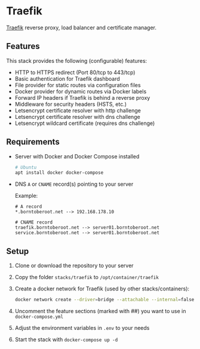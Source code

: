 # Traefik

[Traefik][traefik_website] reverse proxy, load balancer and certificate manager.

## Features

This stack provides the following (configurable) features:

- HTTP to HTTPS redirect (Port 80/tcp to 443/tcp)
- Basic authentication for Traefik dashboard
- File provider for static routes via configuration files
- Docker provider for dynamic routes via Docker labels
- Forward IP headers if Traefik is behind a reverse proxy
- Middleware for security headers (HSTS, etc.)
- Letsencrypt certificate resolver with http challenge
- Letsencrypt certificate resolver with dns challenge
- Letsencrypt wildcard certificate (requires dns challenge)

## Requirements

- Server with Docker and Docker Compose installed

  ```bash
  # Ubuntu
  apt install docker docker-compose
  ```

- DNS `A` or `CNAME` record(s) pointing to your server

  Example:

  ```plaintext
  # A record
  *.borntoberoot.net --> 192.168.178.10

  # CNAME record
  traefik.borntoberoot.net --> server01.borntoberoot.net
  service.borntoberoot.net --> server01.borntoberoot.net
  ```

## Setup

1. Clone or download the repository to your server
2. Copy the folder `stacks/traefik` to `/opt/container/traefik`
3. Create a docker network for Traefik (used by other stacks/containers):

   ```bash
   docker network create --driver=bridge --attachable --internal=false traefik_proxy
   ```

4. Uncomment the feature sections (marked with ##) you want to use in `docker-compose.yml`
5. Adjust the environment variables in `.env` to your needs
6. Start the stack with `docker-compose up -d`

[traefik_website]: https://traefik.io/
